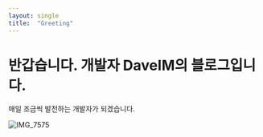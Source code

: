 ```yaml
---
layout: single
title:  "Greeting"
---
```


# 반갑습니다. 개발자 DaveIM의 블로그입니다.

매일 조금씩 발전하는 개발자가 되겠습니다.



![IMG_7575](/Users/imyeongjin/Desktop/DaveIM.github.io/images/2023-03-18-first/IMG_7575.JPG)
